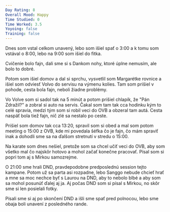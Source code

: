 ```yaml
---
Day Rating: 8
Overall Mood: Happy
Time Studied: 0
Time Worked: 3.5
Yoyoing: false
Training: false
---
```

Dnes som vstal celkom unavený, lebo som išiel spať o 3:00 a k tomu som vstával o 8:00, lebo na 9:00 som išiel do fitka.

Cvičenie bolo fajn, dali sme si s Dankom nohy, ktoré úplne nemusím, ale bolo to dobré.

Potom som išiel domov a dal si sprchu, vysvetlil som Margarétke rovnice a išiel som odviesť Volvo do servisu na výmenu kolies. Tam som prišiel v pohode, cesta bola fajn, neboli žiadne problémy.

Vo Volve som si sadol tak na 5 minút a potom prišiel chlapík, že "Pán Zdražil?" a zobral si auto na servis. Čakal som tam tak cca hodinku kým to celé spravia, medzi tým som si robil veci do OVB a obzeral tam autá. Cesta naspäť bola tiež fajn, nič zlé sa nestalo po ceste.

Prišiel som domov tak cca 13:20, spravil som si obed a mal som potom meeting o 15:00 z OVB, kde mi povedala šéfka čo je fajn, čo mám spraviť inak a dohodli sme sa na ďalšom stretnutí v stredu o 15:00.

Na karate som dnes nešiel, pretože som sa chcel učiť veci do OVB, aby som všetko mal čo najskôr hotovo a mohol začať konečne pracovať. Písal som si popri tom aj s Mirkou samozrejme.

O 21:00 sme hrali DND, pravdepodobne predposlednú session tejto kampane. Potom už sa parta asi rozpadne, lebo Sanggo nebude chcieť hrať a mne sa moc nechce byť s Laurou na DND, aby to nebolo blbé a aby som sa mohol posunúť ďalej aj ja. Aj počas DND som si písal s Mirkou, no skôr sme si len posielali fotky.

Písali sme si aj po skončení DND a išli sme spať pred polnocou, lebo sme obaja boli unavení z posledného rande.